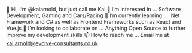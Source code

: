 👋 Hi, I’m @kaiarnold, but just call me Kai
👀 I’m interested in ... Software Development, Gaming and Cars/Racing
🌱 I’m currently learning ... .Net Framework and C# as well as Frontend Frameworks such as React and Vue.js
💞️ I’m looking to collaborate on ... Anything Open Source to further improve my development skills
📫 How to reach me ... Email me at kai.arnold@evolve-consultants.co.uk
<!---
kai-arnold/kai-arnold is a ✨ special ✨ repository because its `README.md` (this file) appears on your GitHub profile.
You can click the Preview link to take a look at your changes.
--->
